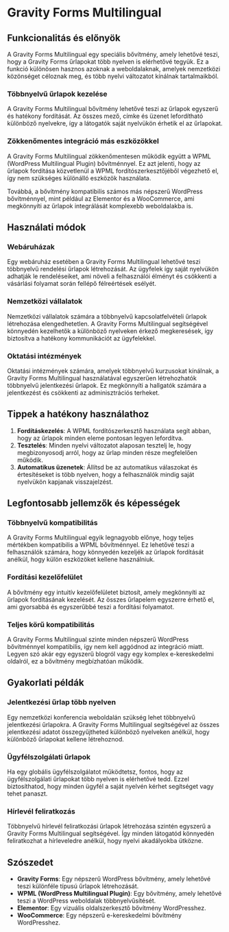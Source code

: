 # Gravity Forms Multilingual

## Funkcionalitás és előnyök

A Gravity Forms Multilingual egy speciális bővítmény, amely lehetővé teszi, hogy a Gravity Forms űrlapokat több nyelven is elérhetővé tegyük. Ez a funkció különösen hasznos azoknak a weboldalaknak, amelyek nemzetközi közönséget céloznak meg, és több nyelvi változatot kínálnak tartalmaikból.

### Többnyelvű űrlapok kezelése

A Gravity Forms Multilingual bővítmény lehetővé teszi az űrlapok egyszerű és hatékony fordítását. Az összes mező, címke és üzenet lefordítható különböző nyelvekre, így a látogatók saját nyelvükön érhetik el az űrlapokat. 

### Zökkenőmentes integráció más eszközökkel

A Gravity Forms Multilingual zökkenőmentesen működik együtt a WPML (WordPress Multilingual Plugin) bővítménnyel. Ez azt jelenti, hogy az űrlapok fordítása közvetlenül a WPML fordítószerkesztőjéből végezhető el, így nem szükséges különálló eszközök használata. 

Továbbá, a bővítmény kompatibilis számos más népszerű WordPress bővítménnyel, mint például az Elementor és a WooCommerce, ami megkönnyíti az űrlapok integrálását komplexebb weboldalakba is.

## Használati módok

### Webáruházak

Egy webáruház esetében a Gravity Forms Multilingual lehetővé teszi többnyelvű rendelési űrlapok létrehozását. Az ügyfelek így saját nyelvükön adhatják le rendeléseiket, ami növeli a felhasználói élményt és csökkenti a vásárlási folyamat során fellépő félreértések esélyét.

### Nemzetközi vállalatok

Nemzetközi vállalatok számára a többnyelvű kapcsolatfelvételi űrlapok létrehozása elengedhetetlen. A Gravity Forms Multilingual segítségével könnyedén kezelhetők a különböző nyelveken érkező megkeresések, így biztosítva a hatékony kommunikációt az ügyfelekkel.

### Oktatási intézmények

Oktatási intézmények számára, amelyek többnyelvű kurzusokat kínálnak, a Gravity Forms Multilingual használatával egyszerűen létrehozhatók többnyelvű jelentkezési űrlapok. Ez megkönnyíti a hallgatók számára a jelentkezést és csökkenti az adminisztrációs terheket.

## Tippek a hatékony használathoz

1. **Fordításkezelés**: A WPML fordítószerkesztő használata segít abban, hogy az űrlapok minden eleme pontosan legyen lefordítva.
2. **Tesztelés**: Minden nyelvi változatot alaposan tesztelj le, hogy megbizonyosodj arról, hogy az űrlap minden része megfelelően működik.
3. **Automatikus üzenetek**: Állítsd be az automatikus válaszokat és értesítéseket is több nyelven, hogy a felhasználók mindig saját nyelvükön kapjanak visszajelzést.

## Legfontosabb jellemzők és képességek

### Többnyelvű kompatibilitás

A Gravity Forms Multilingual egyik legnagyobb előnye, hogy teljes mértékben kompatibilis a WPML bővítménnyel. Ez lehetővé teszi a felhasználók számára, hogy könnyedén kezeljék az űrlapok fordítását anélkül, hogy külön eszközöket kellene használniuk.

### Fordítási kezelőfelület

A bővítmény egy intuitív kezelőfelületet biztosít, amely megkönnyíti az űrlapok fordításának kezelését. Az összes űrlapelem egyszerre érhető el, ami gyorsabbá és egyszerűbbé teszi a fordítási folyamatot.

### Teljes körű kompatibilitás

A Gravity Forms Multilingual szinte minden népszerű WordPress bővítménnyel kompatibilis, így nem kell aggódnod az integráció miatt. Legyen szó akár egy egyszerű blogról vagy egy komplex e-kereskedelmi oldalról, ez a bővítmény megbízhatóan működik.

## Gyakorlati példák

### Jelentkezési űrlap több nyelven

Egy nemzetközi konferencia weboldalán szükség lehet többnyelvű jelentkezési űrlapokra. A Gravity Forms Multilingual segítségével az összes jelentkezési adatot összegyűjtheted különböző nyelveken anélkül, hogy különböző űrlapokat kellene létrehoznod.

### Ügyfélszolgálati űrlapok

Ha egy globális ügyfélszolgálatot működtetsz, fontos, hogy az ügyfélszolgálati űrlapokat több nyelven is elérhetővé tedd. Ezzel biztosíthatod, hogy minden ügyfél a saját nyelvén kérhet segítséget vagy tehet panaszt.

### Hírlevél feliratkozás

Többnyelvű hírlevél feliratkozási űrlapok létrehozása szintén egyszerű a Gravity Forms Multilingual segítségével. Így minden látogatód könnyedén feliratkozhat a hírleveledre anélkül, hogy nyelvi akadályokba ütközne.

## Szószedet

- **Gravity Forms**: Egy népszerű WordPress bővítmény, amely lehetővé teszi különféle típusú űrlapok létrehozását.
- **WPML (WordPress Multilingual Plugin)**: Egy bővítmény, amely lehetővé teszi a WordPress weboldalak többnyelvűsítését.
- **Elementor**: Egy vizuális oldalszerkesztő bővítmény WordPresshez.
- **WooCommerce**: Egy népszerű e-kereskedelmi bővítmény WordPresshez.